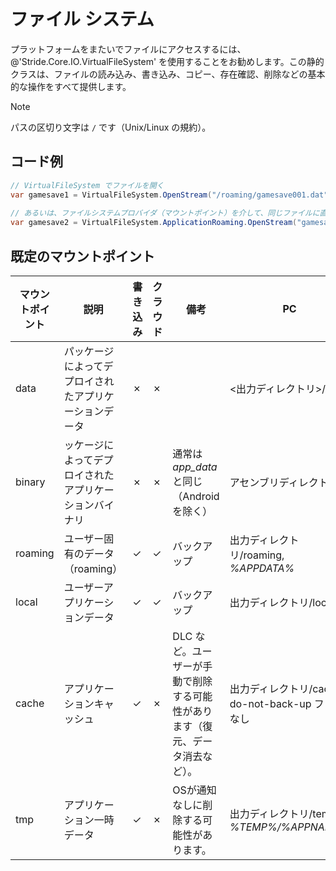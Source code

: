 # ファイル システム
<!--
# File system
-->

<div class="doc-incomplete"/>

プラットフォームをまたいでファイルにアクセスするには、@'Stride.Core.IO.VirtualFileSystem' を使用することをお勧めします。この静的クラスは、ファイルの読み込み、書き込み、コピー、存在確認、削除などの基本的な操作をすべて提供します。
<!--
We recommend you use the static class @'Stride.Core.IO.VirtualFileSystem' to access files across platforms. It offers all basic operations such as reading, writing, copying, checking existence and deleting files.
-->

> [!Note]
> パスの区切り文字は `/` です（Unix/Linux の規約）。
<!--
>> [!Note]
> The path separator is / (Unix/Linux convention).    
-->

## コード例
<!--
## Code example
-->

```cs
// VirtualFileSystem でファイルを開く
var gamesave1 = VirtualFileSystem.OpenStream("/roaming/gamesave001.dat", VirtualFileMode.Open, VirtualFileAccess.Read);
 
// あるいは、ファイルシステムプロバイダ（マウントポイント）を介して、同じファイルに直接アクセスすることもできます。
var gamesave2 = VirtualFileSystem.ApplicationRoaming.OpenStream("gamesave001.dat", VirtualFileMode.Open, VirtualFileAccess.Read);
```
<!--
```cs
// Open a file through VirtualFileSystem
var gamesave1 = VirtualFileSystem.OpenStream("/roaming/gamesave001.dat", VirtualFileMode.Open, VirtualFileAccess.Read);
 
// Alternatively, directly access the same file through its file system provider (mount point)
var gamesave2 = VirtualFileSystem.ApplicationRoaming.OpenStream("gamesave001.dat", VirtualFileMode.Open, VirtualFileAccess.Read);
```
-->

## 既定のマウントポイント
<!--
## Default mount points
-->

| マウントポイント | 説明 | 書き込み | クラウド | 備考 | PC | Android | iOS  | Windows Phone 8.1   
| ----------- | -------------| -------- | ----- | -------| ---- | -------- | ------- | --
| data        | パッケージによってデプロイされたアプリケーションデータ | ✗    | ✗     |           | <出力ディレクトリ>/data    | APK 自身  | デプロイされたパッケージのディレクトリ | InstalledLocation.Path
| binary   | ッケージによってデプロイされたアプリケーションバイナリ | ✗  | ✗   | 通常は *app_data* と同じ（Androidを除く） | アセンブリディレクトリ | アセンブリディレクトリ | アセンブリディレクトリ | アセンブリディレクトリ
| roaming   | ユーザー固有のデータ（roaming）| ✓    |  ✓    | バックアップ  | 出力ディレクトリ/roaming, *%APPDATA%* | *$(Context.getFilesDir)/roaming* | Library/roaming  | Roaming 
| local  | ユーザーアプリケーションデータ | ✓     |  ✓    | バックアップ   | 出力ディレクトリ/local | $(Context.getFilesDir)local    | Library/local  | Local 
| cache   | アプリケーションキャッシュ  | ✓   | ✗    | DLC など。ユーザーが手動で削除する可能性があります（復元、データ消去など）。  | 出力ディレクトリ/cache, do-not-back-up フラグなし   | *$(Context.getFilesDir)/cache*   | Library/caches  | LocalCache  
| tmp    | アプリケーション一時データ    | ✓        | ✗     | OSが通知なしに削除する可能性があります。   | 出力ディレクトリ/temp, *%TEMP%/%APPNAME%*   | *$(Context.getCacheDir)*  | tmp | Temporary

<!--
| Mount point | Description  | Writable | Cloud | Notes  | PC   | Android  | iOS   | Windows Phone 8.1   
| ----------- | -------------| -------- | ----- | -------| ---- | -------- | ------- | --
| data        | Application data, deployed by package    | ✗    | ✗     |           | Output directory/data    | APK itself  | Deployed package directory | InstalledLocation.Path
| binary   | Application binaries, deployed by package | ✗  | ✗   | Usually the same as *app_data* (except on Android)  | Assembly directory | Assembly directory  | Assembly directory  | Assembly directory
| roaming   | User specific data (roaming) | ✓    |  ✓    | Backup   | Output directory/roaming, *%APPDATA%* | *$(Context.getFilesDir)/roaming* | Library/roaming  | Roaming 
| local  | User application data | ✓     |  ✓    | Backup   | Output directory/local | $(Context.getFilesDir)local    | Library/local  | Local 
| cache   | Application cache   | ✓   | ✗    | DLC, etc. Might be deleted manually by user (restore, clear data, etc...)   | Output directory/cache, with do-not-back-up flags   | *$(Context.getFilesDir)/cache*   | Library/caches  | LocalCache  
| tmp    | Application temporary data    | ✓        | ✗     | Might be deleted without notice by OS   | Output directory/temp, *%TEMP%/%APPNAME%*   | *$(Context.getCacheDir)*  | tmp | Temporary
-->

